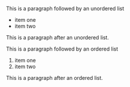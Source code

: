 This is a paragraph followed by an unordered list

- item one
- item two

This is a paragraph after an unordered list.

This is a paragraph followed by an ordered list

1. item one
2. item two

This is a paragraph after an ordered list.
